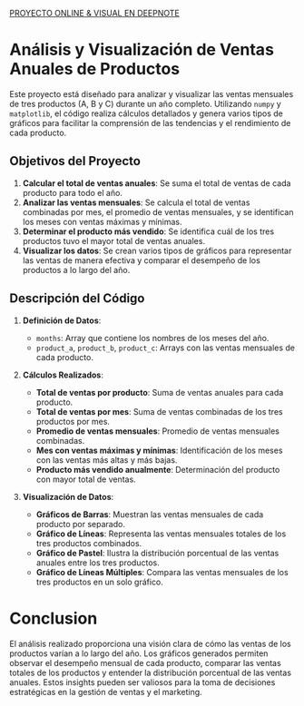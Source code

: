 [PROYECTO ONLINE & VISUAL EN DEEPNOTE](https://deepnote.com/workspace/jonabadd-4915328c-fbd9-421d-b7bb-d7f156cca75e/project/Jona-Badds-Estadistica-Descriptiva-Project-0f586d3d-ee24-41e8-a812-eb8ea96bdd14/notebook/Analisis_exploratorio_de_datos-cad2f644aec5475da88187de2b80511a)

# Análisis y Visualización de Ventas Anuales de Productos

Este proyecto está diseñado para analizar y visualizar las ventas mensuales de tres productos (A, B y C) durante un año completo. Utilizando `numpy` y `matplotlib`, el código realiza cálculos detallados y genera varios tipos de gráficos para facilitar la comprensión de las tendencias y el rendimiento de cada producto.

## Objetivos del Proyecto

1. **Calcular el total de ventas anuales**: Se suma el total de ventas de cada producto para todo el año.
2. **Analizar las ventas mensuales**: Se calcula el total de ventas combinadas por mes, el promedio de ventas mensuales, y se identifican los meses con ventas máximas y mínimas.
3. **Determinar el producto más vendido**: Se identifica cuál de los tres productos tuvo el mayor total de ventas anuales.
4. **Visualizar los datos**: Se crean varios tipos de gráficos para representar las ventas de manera efectiva y comparar el desempeño de los productos a lo largo del año.

## Descripción del Código

1. **Definición de Datos**:
   - `months`: Array que contiene los nombres de los meses del año.
   - `product_a`, `product_b`, `product_c`: Arrays con las ventas mensuales de cada producto.

2. **Cálculos Realizados**:
   - **Total de ventas por producto**: Suma de ventas anuales para cada producto.
   - **Total de ventas por mes**: Suma de ventas combinadas de los tres productos por mes.
   - **Promedio de ventas mensuales**: Promedio de ventas mensuales combinadas.
   - **Mes con ventas máximas y mínimas**: Identificación de los meses con las ventas más altas y más bajas.
   - **Producto más vendido anualmente**: Determinación del producto con mayor total de ventas.

3. **Visualización de Datos**:
   - **Gráficos de Barras**: Muestran las ventas mensuales de cada producto por separado.
   - **Gráfico de Líneas**: Representa las ventas mensuales totales de los tres productos combinados.
   - **Gráfico de Pastel**: Ilustra la distribución porcentual de las ventas anuales entre los tres productos.
   - **Gráfico de Líneas Múltiples**: Compara las ventas mensuales de los tres productos en un solo gráfico.

# Conclusion

El análisis realizado proporciona una visión clara de cómo las ventas de los productos varían a lo largo del año. Los gráficos generados permiten observar el desempeño mensual de cada producto, comparar las ventas totales de los productos y entender la distribución porcentual de las ventas anuales. Estos insights pueden ser valiosos para la toma de decisiones estratégicas en la gestión de ventas y el marketing.
